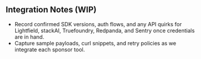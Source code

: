 ## Integration Notes (WIP)
- Record confirmed SDK versions, auth flows, and any API quirks for Lightfield, stackAI, Truefoundry, Redpanda, and Sentry once credentials are in hand.
- Capture sample payloads, curl snippets, and retry policies as we integrate each sponsor tool.

